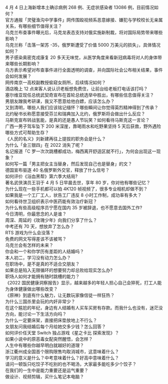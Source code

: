 4 月 4 日上海新增本土确诊病例 268 例、无症状感染者 13086 例，目前情况如何？  
官方通报「灵璧渔沟中学事件」网传围殴视频系恶意嫁接、嫌犯与学校校长无亲属关系，有哪些细节值得关注？  
乌克兰布查事件曝光后，马克龙表态支持对俄实施新制裁，将对国际局势带来哪些影响？  
乌克兰称「击落一架苏 -35，俄罗斯遭受了价值 5000 万美元的损失」，具体情况如何？  
男子感染奥密克戎康复 20 多天无味觉，从医学角度来看新冠病毒将对人的身体带来哪些长期影响？  
乌方表示希望对布查事件进行全面透明的调查，并向国际社会公布相关结果，事件会如何发展？  
网传南京一高校副教授偷窥女厕所，后续情况如何？  
酒店晚上 12 点来客人说认识老板想免费住，让前台给老板打电话该打吗？  
塞尔维亚现任总统武契奇宣布在首轮总统选举中胜出，有哪些信息值得关注？  
男朋友蹭我考研课，我又不愿意给他白嫖，应该怎么办？  
又到清明，哪些人我们应该铭记缅怀？哪些瞬间让你觉得英烈精神得到了传承？  
北约秘书长称愿意接受芬兰和瑞典加入北约，俄罗斯将会做出什么反应？  
马斯克宣布转战氢能，是真的还是愚人节玩笑？如何看待马斯克这一言论？  
广西一男子驾车坠下 200 米深崖，靠喝雨水和吃野果坚持 5 天后获救，野外遇险哪些方式可帮助生存？  
《人民的名义》刘新建再往上提拔的职务会是什么？  
为什么「金三银四」在 2022 消失了呢？  
名记报道「C 罗一次次跳槽都成功，梅西离开舒适区就不行」，为何会出现这一现象？  
如何写一篇「男主把女主当替身，然后发现自己也是替身」的文？  
德国宣布驱逐 40 名俄罗斯外交官，释放了什么信号？  
如何评价《浴血黑帮》第六季大结局?  
著名武侠演员王羽于 4 月 5 日早晨去世，享年 80 岁，你对他有哪些记忆？  
为什么现在一些手机都可以拍 4K120 帧视频了，很多专业相机却做不到？  
如果我是一个工厂工人，状告工厂违反 8 小时工作制，成功率有多大？  
如何看待世卫组织表示中医药能有效治疗新冠？  
为什么有些高级程序员宁愿在国内 35 岁被辞退，也不愿意去国外工作?  
今日清明，你最思念的人是谁？  
周深、周延的《玫瑰少年》向我们分享了什么？  
中考还有 70 天，想放弃了怎么办？  
RTS 游戏为什么会没落？  
免费的网文写得差该不该被骂？  
乌克兰会有怎样的未来？  
你会和一个和你学历有差距的人结婚吗？  
本人初二，学习没有动力怎么办？  
在职场中，是不是真的不适合交朋友？  
如果总是陷入无限循环的想要努力却总败给现实怎么办?  
职场人如何才能拥有随时跳槽的能力？  
《2022 国民健康洞察报告》显示，越来越多的年轻人担心自己会猝死，打工人能为身体健康做出哪些改变？  
《原神》到底有什么魅力，让无数玩家像信徒一样狂热？  
为什么三国杀里会玩的内奸非常少？  
在这个尴尬的年纪，身边有人结婚有人买车买房有存款。而我什么也没有，迷茫没方向，能讨论一下生活方向吗？  
为什么一定要床架，直接把床垫放地上不行么？  
女朋友问我结婚后每个月给她交多少钱？怎么回答？  
如何评价任天堂 Switch 独占游戏《星之卡比 探索发现》？  
如果小说中的原恶毒女配突然醒悟，会怎样？  
人生中有哪些你越早明白就越好的道理？  
浙江衢州成全国首个限购限售均取消城市，这意味着什么？  
学习的意义是什么？中考意味着什么？好高中意味着什么？  
请问一顿饭只吃饺子不吃别的也不喝汤，大家最多能吃多少个饺子？  
在我们的一生中是能力重要还是运气重要？  
做设计、视频剪辑，买什么笔记本电脑？  
